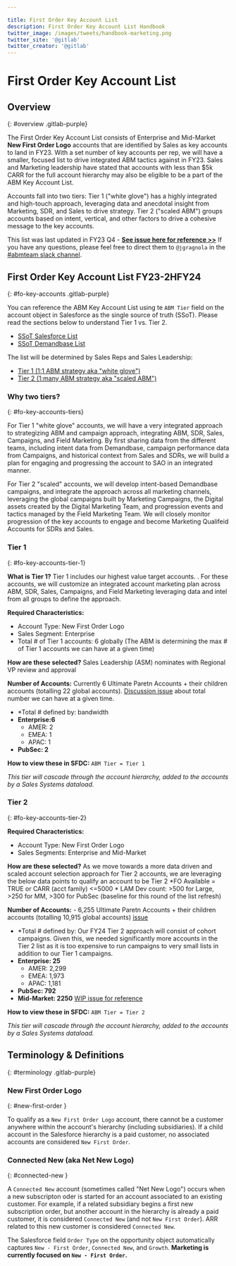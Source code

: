 ```yaml
---

title: First Order Key Account List
description: First Order Key Account List Handbook
twitter_image: /images/tweets/handbook-marketing.png
twitter_site: '@gitlab'
twitter_creator: '@gitlab'
---
```







# <i class="fab fa-gitlab fa-fw" style="color:rgb(252,109,38); font-size:.85em" aria-hidden="true"></i> First Order Key Account List

## Overview

{: #overview .gitlab-purple}
<!-- DO NOT CHANGE THIS ANCHOR -->
The First Order Key Account List consists of Enterprise and Mid-Market **New First Order Logo** accounts that are identified by Sales as key accounts to land in FY23. With a set number of key accounts per rep, we will have a smaller, focused list to drive integrated ABM tactics against in FY23. Sales and Marketing leadership have stated that accounts with less than $5k CARR for the full account hierarchy may also be eligible to be a part of the ABM Key Account List.

Accounts fall into two tiers: Tier 1 ("white glove") has a highly integrated and high-touch approach, leveraging data and anecdotal insight from Marketing, SDR, and Sales to drive strategy. Tier 2 ("scaled ABM") groups accounts based on intent, vertical, and other factors to drive a cohesive message to the key accounts.

This list was last updated in FY23 Q4 - **[See issue here for reference >>](https://gitlab.com/gitlab-com/marketing/account-based-strategy/account-based-marketing/-/issues/1089)** If you have any questions, please feel free to direct them to `@jgragnola` in the [#abmteam slack channel](https://gitlab.slack.com/archives/CFBT2HSEB).

## First Order Key Account List FY23-2HFY24

{: #fo-key-accounts .gitlab-purple}
<!-- DO NOT CHANGE THIS ANCHOR -->

You can reference the ABM Key Account List using te `ABM Tier` field on the account object in Salesforce as the single source of truth (SSoT). Please read the sections below to understand Tier 1 vs. Tier 2.

- [SSoT Salesforce List](https://gitlab.my.salesforce.com/00O8X000008QgVD)
- [SSoT Demandbase List](https://web.demandbase.com/o/d/a/l/261406/l/)

The list will be determined by Sales Reps and Sales Leadership:
- [Tier 1 (1:1 ABM strategy aka "white glove")](/handbook/marketing/account-based-marketing/key-account-lists/#fo-key-accounts-tier-1)
- [Tier 2 (1:many ABM strategy aka "scaled ABM")](/handbook/marketing/account-based-marketing/key-account-lists/#fo-key-accounts-tier-2)

### Why two tiers?

{: #fo-key-accounts-tiers}
<!-- DO NOT CHANGE THIS ANCHOR -->
For Tier 1 "white glove" accounts, we will have a very integrated approach to strategizing ABM and campaign approach, integrating ABM, SDR, Sales, Campaigns, and Field Marketing. By first sharing data from the different teams, including intent data from Demandbase, campaign performance data from Campaigns, and historical context from Sales and SDRs, we will build a plan for engaging and progressing the account to SAO in an integrated manner.

For Tier 2 "scaled" accounts, we will develop intent-based Demandbase campaigns, and integrate the approach across all marketing channels, leveraging the global campaigns built by Marketing Campaigns, the Digital assets created by the Digital Marketing Team, and progression events and tactics managed by the Field Marketing Team. We will closely monitor progression of the key accounts to engage and become Marketing Qualifeid Accounts for SDRs and Sales.

### Tier 1

{: #fo-key-accounts-tier-1}
<!-- DO NOT CHANGE THIS ANCHOR -->

**What is Tier 1?** Tier 1 includes our highest value target accounts. . For these accounts, we will customize an integrated account marketing plan across ABM, SDR, Sales, Campaigns, and Field Marketing leveraging data and intel from all groups to define the approach.

**Required Characteristics:**
- Account Type: New First Order Logo
- Sales Segment: Enterprise
- Total # of Tier 1 accounts: 6 globally (The ABM is determining the max # of Tier 1 accounts we can have at a given time)

**How are these selected?** Sales Leadership (ASM) nominates with Regional VP review and approval

**Number of Accounts:** Currently 6 Ultimate Paretn Accounts + their children accounts (totalling 22 global accounts). [Discussion issue](https://gitlab.com/gitlab-com/marketing/account-based-strategy/account-based-marketing/-/issues/1136) about total number we can have at a given time.
- *Total # defined by: bandwidth
- **Enterprise:6**
    - AMER: 2
    - EMEA: 1
    - APAC: 1
- **PubSec: 2**

**How to view these in SFDC:** `ABM Tier = Tier 1`

*This tier will cascade through the account hierarchy, added to the accounts by a Sales Systems dataload.*

### Tier 2

{: #fo-key-accounts-tier-2}
<!-- DO NOT CHANGE THIS ANCHOR -->
**Required Characteristics:**
- Account Type: New First Order Logo
- Sales Segments: Enterprise and Mid-Market

**How are these selected?** As we move towards a more data driven and scaled account selection approach for Tier 2 accounts, we are leveraging the below data points to qualify an account to be Tier 2
    *FO Available = TRUE or CARR (acct family) <=5000
    * LAM Dev count:  >500 for Large, >250 for MM, >300 for PubSec (baseline for this round of the list refresh)

**Number of Accounts:**  - 6,255 Ultimate Paretn Accounts + their children accounts (totalling 10,915 global accounts) [issue](https://gitlab.com/gitlab-com/marketing/account-based-strategy/account-based-marketing/-/issues/1089)
- *Total # defined by: Our FY24 Tier 2 approach will consist of cohort campaigns. Given this, we needed significantly more accounts in the Tier 2 list as it is too expensive to run campaigns to very small lists in addition to our Tier 1 campaigns.
- **Enterprise: 25**
    - AMER: 2,299
    - EMEA: 1,973
    - APAC: 1,181
- **PubSec: 792**
- **Mid-Market: 2250** [WIP issue for reference](https://gitlab.com/gitlab-com/marketing/account-based-strategy/account-based-marketing/-/issues/949)

**How to view these in SFDC:** `ABM Tier = Tier 2`

*This tier will cascade through the account hierarchy, added to the accounts by a Sales Systems dataload.*


## Terminology & Definitions

{: #terminology .gitlab-purple}
<!-- DO NOT CHANGE THIS ANCHOR -->

### New First Order Logo

{: #new-first-order }
<!-- DO NOT CHANGE THIS ANCHOR -->
To qualify as a `New First Order Logo` account, there cannot be a customer anywhere within the account's hierarchy (including subsidiaries). If a child account in the Salesforce hierarchy is a paid customer, no associated accounts are considered `New First Order`.

### Connected New (aka Net New Logo)

{: #connected-new }
<!-- DO NOT CHANGE THIS ANCHOR -->
A `Connected New` account (sometimes called "Net New Logo") occurs when a new subscripton oder is started for an account associated to an existing customer. For example, if a related subsidiary begins a first new subscription order, but another account in the hierarchy is already a paid customer, it is considered `Connected New` (and not `New First Order`). ARR related to this new customer is considered `Connected New`.

The Salesforce field `Order Type` on the opportunity object automatically captures `New - First Order`, `Connected New`, and `Growth`. **Marketing is currently focused on `New - First Order`.**

<!--

